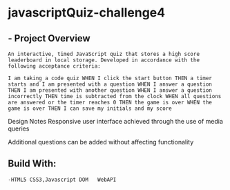 # javascriptQuiz-challenge4

##   - Project Overview
    An interactive, timed JavaScript quiz that stores a high score leaderboard in local storage. Developed in accordance with the following acceptance criteria:

    I am taking a code quiz WHEN I click the start button THEN a timer starts and I am presented with a question WHEN I answer a question THEN I am presented with another question WHEN I answer a question incorrectly THEN time is subtracted from the clock WHEN all questions are answered or the timer reaches 0 THEN the game is over WHEN the game is over THEN I can save my initials and my score

   Design Notes Responsive user interface achieved through the use of media queries

   Additional questions can be added without affecting functionality

## Build With:
    -HTML5 CSS3,Javascript DOM   WebAPI

